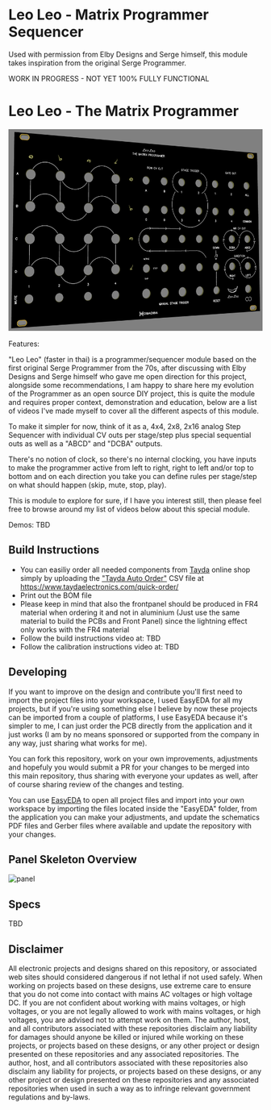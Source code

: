 # Leo Leo - Matrix Programmer Sequencer
Used with permission from Elby Designs and Serge himself, this module takes inspiration from the original Serge Programmer.

WORK IN PROGRESS - NOT YET 100% FULLY FUNCTIONAL


# Leo Leo - The Matrix Programmer

<img src="./Images/frontpanel_preview.png" height="400px">

Features:

"Leo Leo" (faster in thai) is a programmer/sequencer module based on the first original Serge Programmer from the 70s, after discussing with Elby Designs and Serge himself who gave me open direction for this project, alongside some recommendations, I am happy to share here my evolution of the Programmer as an open source DIY project, this is quite the module and requires proper context, demonstration and education, below are a list of videos I've made myself to cover all the different aspects of this module.

To make it simpler for now, think of it as a, 4x4, 2x8, 2x16 analog Step Sequencer with individual CV outs per stage/step plus special sequential outs as well as a "ABCD" and "DCBA" outputs.

There's no notion of clock, so there's no internal clocking, you have inputs to make the programmer active from left to right, right to left and/or top to bottom and on each direction you take you can define rules per stage/step on what should happen (skip, mute, stop, play).

This is module to explore for sure, if I have you interest still, then please feel free to browse around my list of videos below about this special module.

Demos: TBD

## Build Instructions
* You can easiliy order all needed components from [Tayda](https://www.taydaelectronics.com) online shop simply by uploading the ["Tayda Auto Order"](./Tayda%20Auto%20Order.csv) CSV file at https://www.taydaelectronics.com/quick-order/
* Print out the BOM file
* Please keep in mind that also the frontpanel should be produced in FR4 material when ordering it and not in aluminium (Just use the same material to build the PCBs and Front Panel) since the lightning effect only works with the FR4 material
* Follow the build instructions video at: TBD
* Follow the calibration instructions video at: TBD

## Developing
If you want to improve on the design and contribute you'll first need to import the project files into your workspace, I used EasyEDA for all my projects, but if you're using something else I believe by now these projects can be imported from a couple of platforms, I use EasyEDA because it's simpler to me, I can just order the PCB directly from the application and it just works (I am by no means sponsored or supported from the company in any way, just sharing what works for me).

You can fork this repository, work on your own improvements, adjustments and hopefuly you would submit a PR for your changes to be merged into this main repository, thus sharing with everyone your updates as well, after of course sharing review of the changes and testing.

You can use [EasyEDA](https://easyeda.com/) to open all project files and import into your own workspace by importing the files located inside the "EasyEDA" folder, from the application you can make your adjustments, and update the schematics PDF files and Gerber files where available and update the repository with your changes.

## Panel Skeleton Overview
![panel](./Images/panel_preview.png)

## Specs

TBD

## Disclaimer
All electronic projects and designs shared on this repository, or associated web sites should considered dangerous if not lethal if not used safely. When working on projects based on these designs, use extreme care to ensure that you do not come into contact with mains AC voltages or high voltage DC. If you are not confident about working with mains voltages, or high voltages, or you are not legally allowed to work with mains voltages, or high voltages, you are advised not to attempt work on them. The author, host, and all contributors associated with these repositories disclaim any liability for damages should anyone be killed or injured while working on these projects, or projects based on these designs, or any other project or design presented on these repositories and any associated repositories. The author, host, and all contributors associated with these repositories also disclaim any liability for projects, or projects based on these designs, or any other project or design presented on these repositories and any associated repositories when used in such a way as to infringe relevant government regulations and by-laws. 